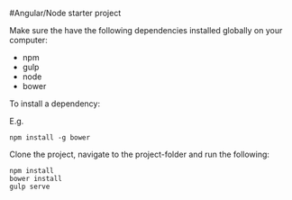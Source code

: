 #Angular/Node starter project

Make sure the have the following dependencies installed globally on your computer:

- npm
- gulp
- node
- bower

To install a dependency:

E.g.

```
npm install -g bower
```


Clone the project, navigate to the project-folder and run the following:

```
npm install
bower install
gulp serve
```


